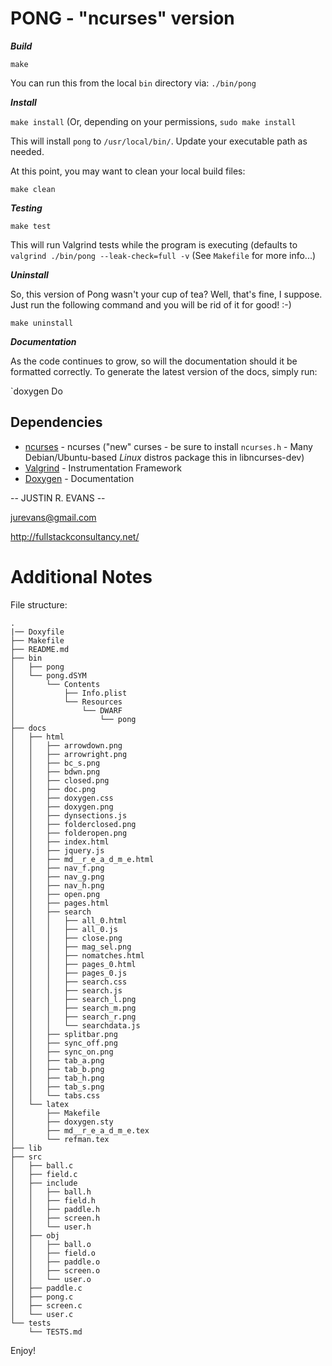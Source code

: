 PONG - "ncurses" version
========================

***Build***

`make`

You can run this from the local `bin` directory via: `./bin/pong` 


***Install***

`make install` (Or, depending on your permissions, `sudo make install`

This will install `pong` to `/usr/local/bin/`. Update your executable path as needed.

At this point, you may want to clean your local build files:

`make clean`

***Testing***


`make test`

This will run Valgrind tests while the program is executing (defaults to `valgrind ./bin/pong --leak-check=full -v` (See `Makefile` for more info...)

***Uninstall***

So, this version of Pong wasn't your cup of tea? Well, that's fine, I suppose. Just run the following command and you will be rid of it for good! :-)

`make uninstall`

***Documentation***

As the code continues to grow, so will the documentation should it be formatted correctly. To generate the latest version of the docs, simply run:

`doxygen Do

## Dependencies

- [ncurses](https://www.gnu.org/software/ncurses/) - ncurses ("new" curses - be sure to install `ncurses.h` - Many Debian/Ubuntu-based  *Linux* distros package this in libncurses-dev)
- [Valgrind](http://valgrind.org/) - Instrumentation Framework
- [Doxygen](http://www.stack.nl/~dimitri/doxygen/) - Documentation

-- JUSTIN R. EVANS --

jurevans@gmail.com

http://fullstackconsultancy.net/

Additional Notes
================

File structure:

```
.
|── Doxyfile
├── Makefile
├── README.md
├── bin
│   ├── pong
│   └── pong.dSYM
│       └── Contents
│           ├── Info.plist
│           └── Resources
│               └── DWARF
│                   └── pong
├── docs
│   ├── html
│   │   ├── arrowdown.png
│   │   ├── arrowright.png
│   │   ├── bc_s.png
│   │   ├── bdwn.png
│   │   ├── closed.png
│   │   ├── doc.png
│   │   ├── doxygen.css
│   │   ├── doxygen.png
│   │   ├── dynsections.js
│   │   ├── folderclosed.png
│   │   ├── folderopen.png
│   │   ├── index.html
│   │   ├── jquery.js
│   │   ├── md__r_e_a_d_m_e.html
│   │   ├── nav_f.png
│   │   ├── nav_g.png
│   │   ├── nav_h.png
│   │   ├── open.png
│   │   ├── pages.html
│   │   ├── search
│   │   │   ├── all_0.html
│   │   │   ├── all_0.js
│   │   │   ├── close.png
│   │   │   ├── mag_sel.png
│   │   │   ├── nomatches.html
│   │   │   ├── pages_0.html
│   │   │   ├── pages_0.js
│   │   │   ├── search.css
│   │   │   ├── search.js
│   │   │   ├── search_l.png
│   │   │   ├── search_m.png
│   │   │   ├── search_r.png
│   │   │   └── searchdata.js
│   │   ├── splitbar.png
│   │   ├── sync_off.png
│   │   ├── sync_on.png
│   │   ├── tab_a.png
│   │   ├── tab_b.png
│   │   ├── tab_h.png
│   │   ├── tab_s.png
│   │   └── tabs.css
│   └── latex
│       ├── Makefile
│       ├── doxygen.sty
│       ├── md__r_e_a_d_m_e.tex
│       └── refman.tex
├── lib
├── src
│   ├── ball.c
│   ├── field.c
│   ├── include
│   │   ├── ball.h
│   │   ├── field.h
│   │   ├── paddle.h
│   │   ├── screen.h
│   │   └── user.h
│   ├── obj
│   │   ├── ball.o
│   │   ├── field.o
│   │   ├── paddle.o
│   │   ├── screen.o
│   │   └── user.o
│   ├── paddle.c
│   ├── pong.c
│   ├── screen.c
│   └── user.c
└── tests
    └── TESTS.md

```

Enjoy!
